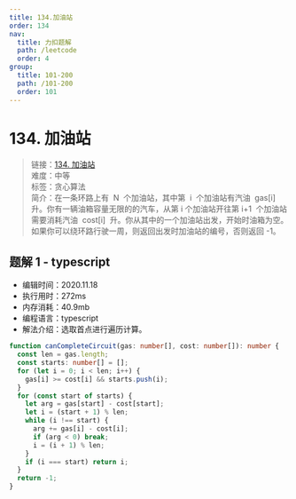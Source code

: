 ```yaml
---
title: 134.加油站
order: 134
nav:
  title: 力扣题解
  path: /leetcode
  order: 4
group:
  title: 101-200
  path: /101-200
  order: 101
---
```


# 134. 加油站

> 链接：[134. 加油站](https://leetcode-cn.com/problems/gas-station/)  
> 难度：中等  
> 标签：贪心算法  
> 简介：在一条环路上有  N  个加油站，其中第  i  个加油站有汽油  gas[i]  升。你有一辆油箱容量无限的的汽车，从第 i 个加油站开往第 i+1  个加油站需要消耗汽油  cost[i]  升。你从其中的一个加油站出发，开始时油箱为空。如果你可以绕环路行驶一周，则返回出发时加油站的编号，否则返回 -1。

## 题解 1 - typescript

- 编辑时间：2020.11.18
- 执行用时：272ms
- 内存消耗：40.9mb
- 编程语言：typescript
- 解法介绍：选取首点进行遍历计算。

```typescript
function canCompleteCircuit(gas: number[], cost: number[]): number {
  const len = gas.length;
  const starts: number[] = [];
  for (let i = 0; i < len; i++) {
    gas[i] >= cost[i] && starts.push(i);
  }
  for (const start of starts) {
    let arg = gas[start] - cost[start];
    let i = (start + 1) % len;
    while (i !== start) {
      arg += gas[i] - cost[i];
      if (arg < 0) break;
      i = (i + 1) % len;
    }
    if (i === start) return i;
  }
  return -1;
}
```
